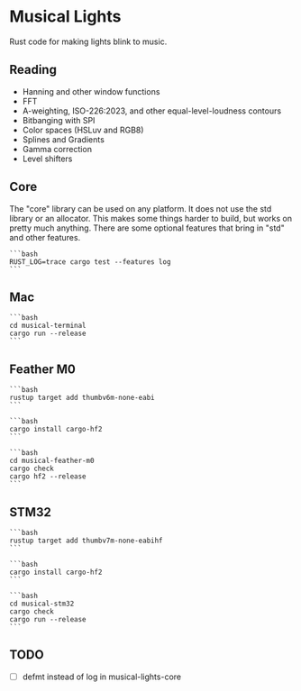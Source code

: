 # Musical Lights

Rust code for making lights blink to music.

## Reading

- Hanning and other window functions
- FFT
- A-weighting, ISO-226:2023, and other equal-level-loudness contours
- Bitbanging with SPI
- Color spaces (HSLuv and RGB8)
- Splines and Gradients
- Gamma correction
- Level shifters

## Core

The "core" library can be used on any platform. It does not use the std library or an allocator. This makes some things harder to build, but works on pretty much anything. There are some optional features that bring in "std" and other features.

    ```bash
    RUST_LOG=trace cargo test --features log
    ```

## Mac

    ```bash
    cd musical-terminal
    cargo run --release
    ```

## Feather M0

    ```bash
    rustup target add thumbv6m-none-eabi
    ```

    ```bash
    cargo install cargo-hf2
    ```

    ```bash
    cd musical-feather-m0
    cargo check
    cargo hf2 --release
    ```

## STM32

    ```bash
    rustup target add thumbv7m-none-eabihf
    ```

    ```bash
    cargo install cargo-hf2
    ```

    ```bash
    cd musical-stm32
    cargo check
    cargo run --release
    ```

## TODO

- [ ] defmt instead of log in musical-lights-core
